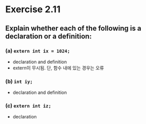 # Exercise 2.11
## Explain whether each of the following is a declaration or a definition:
### (a) `extern int ix = 1024;`
- declaration and definition
- extern이 무시됨. 단, 함수 내에 있는 경우는 오류
### (b) `int iy;`
- declaration and definition
### (c) `extern int iz;`
- declaration